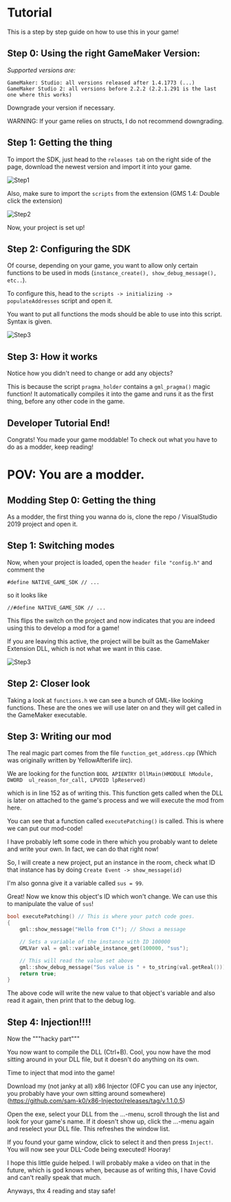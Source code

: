 # Tutorial

This is a step by step guide on how to use this in your game!

## Step 0: Using the right GameMaker Version:
*Supported versions are:*

    GameMaker: Studio: all versions released after 1.4.1773 (...)
    GameMaker Studio 2: all versions before 2.2.2 (2.2.1.291 is the last one where this works)
Downgrade your version if necessary.

WARNING: If your game relies on structs, I do not recommend downgrading.

## Step 1: Getting the thing
To import the SDK, just head to the `releases tab` on the right side of the page, download the newest version and import it into your game.

![Step1](https://cdn.discordapp.com/attachments/701418364622340178/965616664483872798/1.jpg)

Also, make sure to import the `scripts` from the extension (GMS 1.4: Double click the extension)

![Step2](https://cdn.discordapp.com/attachments/701418364622340178/965616664727150642/2.jpg)

Now, your project is set up! 

## Step 2: Configuring the SDK

Of course, depending on your game, you want to allow only certain functions to be used in mods (`instance_create(), show_debug_message(), etc..`).
 
To configure this, head to the `scripts -> initializing -> populateAddresses` script and open it.

You want to put all functions the mods should be able to use into this script. Syntax is given.

![Step3](https://cdn.discordapp.com/attachments/701418364622340178/965616664920072262/3.jpg)

## Step 3: How it works

Notice how you didn't need to change or add any objects?

This is because the script `pragma_holder` contains a `gml_pragma()` magic function! It automatically compiles it into the game and runs it as the first thing, before any other code in the game.

## Developer Tutorial End!
Congrats! You made your game moddable!
To check out what you have to do as a modder, keep reading!

# POV: You are a modder.
## Modding Step 0: Getting the thing
As a modder, the first thing you wanna do is, clone the repo / VisualStudio 2019 project and open it.

## Step 1: Switching modes
Now, when your project is loaded, open the `header file "config.h"` and comment the

    #define NATIVE_GAME_SDK // ...

so it looks like 

    //#define NATIVE_GAME_SDK // ...

This flips the switch on the project and now indicates that you are indeed using this to develop a mod for a game!

If you are leaving this active, the project will be built as the GameMaker Extension DLL, which is not what we want in this case.

![Step3](https://cdn.discordapp.com/attachments/701418364622340178/965616665175949352/4.jpg)

## Step 2: Closer look

Taking a look at `functions.h` we can see a bunch of GML-like looking functions.
These are the ones we will use later on and they will get called in the GameMaker executable.

## Step 3: Writing our mod

The real magic part comes from the file `function_get_address.cpp`
(Which was originally written by YellowAfterlife iirc).

We are looking for the function `BOOL APIENTRY DllMain(HMODULE hModule, DWORD  ul_reason_for_call, LPVOID lpReserved)`

which is in line 152 as of writing this.
This function gets called when the DLL is later on attached to the game's process and we will execute the mod from here.

You can see that a function called `executePatching()` is called.
This is where we can put our mod-code!

I have probably left some code in there which you probably want to delete and write your own. In fact, we can do that right now!

So, I will create a new project, put an instance in the room, check what ID that instance has by doing 
`Create Event -> show_message(id)`

I'm also gonna give it a variable called `sus = 99`.

Great! Now we know this object's ID which won't change.
We can use this to manipulate the value of `sus`!

```cpp
bool executePatching() // This is where your patch code goes.
{
	gml::show_message("Hello from C!"); // Shows a message

    // Sets a variable of the instance with ID 100000
	GMLVar val = gml::variable_instance_get(100000, "sus"); 

    // This will read the value set above
	gml::show_debug_message("Sus value is " + to_string(val.getReal()));
	return true;
}
```

The above code will write the new value to that object's variable and also read it again, then print that to the debug log.

## Step 4: Injection!!!!

Now the """hacky part"""

You now want to compile the DLL (Ctrl+B).
Cool, you now have the mod sitting around in your DLL file, but it doesn't do anything on its own.

Time to inject that mod into the game!

Download my (not janky at all) x86 Injector (OFC you can use any injector, you probably have your own sitting around somewhere)
(https://github.com/sam-k0/x86-Injector/releases/tag/v.1.1.0.5)

Open the exe, select your DLL from the ...-menu, scroll through the list and look for your game's name. If it doesn't show up, click the ...-menu again and reselect your DLL file. This refreshes the window list.

If you found your game window, click to select it and then press `Inject!`. You will now see your DLL-Code being executed! Hooray!


I hope this little guide helped. I will probably make a video on that in the future, which is god knows when, because as of writing this, I have Covid and can't really speak that much.

Anyways, thx 4 reading and stay safe!
